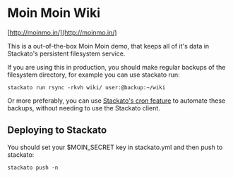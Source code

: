 # Moin Moin Wiki

[http://moinmo.in/](http://moinmo.in/)

This is a out-of-the-box Moin Moin demo, that keeps all of it's data in Stackato's
persistent filesystem service.

If you are using this in production, you should make regular backups of the filesystem
directory, for example you can use stackato run:

  `stackato run rsync -rkvh wiki/ user:@backup:~/wiki`


Or more preferably, you can use [Stackato's cron feature](http://docs.stackato.com/deploy/stackatoyml.html?highlight=cron#cron)
to automate these backups, without needing to use the Stackato client.


## Deploying to Stackato

You should set your $MOIN_SECRET key in stackato.yml and then push to stackato:

  `stackato push -n`


